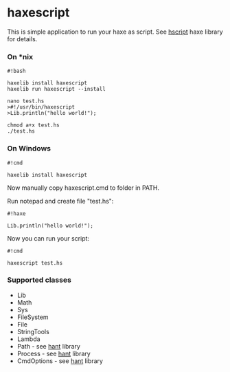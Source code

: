 # haxescript #

This is simple application to run your haxe as script. See [hscript](https://code.google.com/p/hscript/) haxe library for details.

### On *nix ###


```
#!bash

haxelib install haxescript
haxelib run haxescript --install

nano test.hs
>#!/usr/bin/haxescript
>Lib.println("hello world!");

chmod a+x test.hs
./test.hs

```

### On Windows ###

```
#!cmd

haxelib install haxescript
```
Now manually copy haxescript.cmd to folder in PATH.

Run notepad and create file "test.hs":

```
#!haxe

Lib.println("hello world!");
```

Now you can run your script:

```
#!cmd

haxescript test.hs
```

### Supported classes ###

 * Lib
 * Math
 * Sys
 * FileSystem
 * File
 * StringTools
 * Lambda
 * Path - see [hant](https://code.google.com/p/hant/) library
 * Process - see [hant](https://code.google.com/p/hant/) library
 * CmdOptions - see [hant](https://code.google.com/p/hant/) library